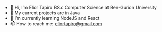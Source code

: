 - 👋 Hi, I’m Elior Tapiro
      BS.c Computer Science at Ben-Gurion University
- 👀 My current projects are in Java
- 🌱 I’m currently learning NodeJS and React 
- 📫 How to reach me: eliortapiro@gmail.com

